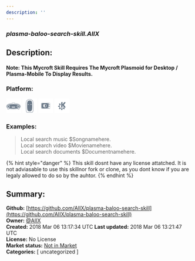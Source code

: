 ```yaml
---
description: ''
---
```


### _plasma-baloo-search-skill.AIIX_  
## Description:  
#### Note: This Mycroft Skill Requires The Mycroft Plasmoid for Desktop / Plasma-Mobile To Display Results.  
  
  
### Platform:  
 ![Mark I](../.gitbook/assets/mark-1-icon.png)  ![Mark II](../.gitbook/assets/mark-2-icon.png)  ![Picroft](../.gitbook/assets/picroft-icon.png)  ![plasmoid](../.gitbook/assets/kde.png)   
### Examples:  
> Local search music $Songnamehere.  
> Local search video $Movienamehere.  
> Local search documents $Documentnamehere.  
  
{% hint style="danger" %}
This skill dosnt have any license attatched. It is not adviasable to use this skillnor fork or clone, as you dont know if you are legaly allowed to do so by the auhtor.
{% endhint %}
  
## Summary:  
**Github:** [https://github.com/AIIX/plasma-baloo-search-skill](https://github.com/AIIX/plasma-baloo-search-skill)  
**Owner:** [@AIIX](https://github.com/AIIX)  
**Created:** 2018 Mar 06 13:17:34 UTC  **Last updated:** 2018 Mar 06 13:21:47 UTC  
**License:** No License  
**Market status:** [Not in Market](https://market.mycroft.ai/skill/)  
**Categories:** [ uncategorized ]   

